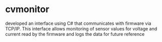 # cvmonitor
developed an interface using C# that communicates with  firmware via TCP/IP. This interface allows monitoring of sensor  values for voltage and current read by the firmware and logs the  data for future reference
